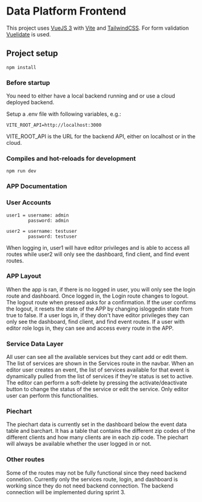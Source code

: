 # Data Platform Frontend

This project uses [VueJS 3](https://vuejs.org/) with [Vite](https://vitejs.dev/) and [TailwindCSS](https://tailwindcss.com/).
For form validation [Vuelidate](https://vuelidate-next.netlify.app/) is used.

## Project setup

    npm install

### Before startup
You need to either have a local backend running and or use a cloud deployed backend.

Setup a .env file with following variables, e.g.:

    VITE_ROOT_API=http://localhost:3000

VITE_ROOT_API is the URL for the backend API, either on localhost or in the cloud.
### Compiles and hot-reloads for development

    npm run dev


### APP Documentation
### User Accounts

    user1 = username: admin 
            password: admin
    
    user2 = username: testuser
            password: testuser

When logging in, user1 will have editor privileges and is able to access all routes while
user2 will only see the dashboard, find client, and find event routes.

### APP Layout

When the app is ran, if there is no logged in user, you will only see the login route and dashboard.
Once logged in, the Login route changes to logout. The logout route when pressed asks for a confirmation.
If the user confirms the logout, it resets the state of the APP by changing isloggedin state from true to false.
If a user logs in, if they don't have editor privileges they can only see the dashboard, find client, and 
find event routes.
If a user with editor role logs in, they can see and access every route in the APP.


### Service Data Layer

All user can see all the available services but they cant add or edit them. The list of services
are shown in the Services route in the navbar.
When an editor user creates an event, the list of services available for that event is dynamically
pulled from the list of services if they're status is set to active. The editor can perform a 
soft-delete by pressing the activate/deactivate button to change the status of the service or
edit the service.
Only editor user can perform this functionalities.

### Piechart

The piechart data is currently set in the dashboard below the event data table and barchart.
It has a table that contains the different zip codes of the different clients and how many
clients are in each zip code.
The piechart will always be available whether the user logged in or not.


### Other routes

Some of the routes may not be fully functional since they need backend connetion.
Currently only the services route, login, and dashboard is working since they do not
need backend connection. The backend connection will be implemented during
sprint 3.